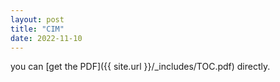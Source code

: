 ```yaml
---
layout: post 
title: "CIM" 
date: 2022-11-10
---
```




you can [get the PDF]({{ site.url }}/_includes/TOC.pdf) directly.

